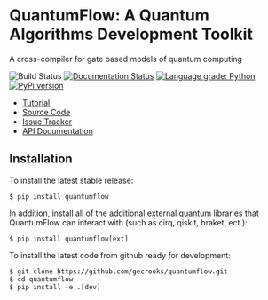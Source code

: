 #  QuantumFlow: A Quantum Algorithms Development Toolkit

A cross-compiler for gate based models of quantum computing

![Build Status](https://github.com/gecrooks/quantumflow-dev/workflows/Build/badge.svg) [![Documentation Status](https://readthedocs.org/projects/quantumflow/badge/?version=latest)](https://quantumflow.readthedocs.io/en/latest/?badge=latest) [![Language grade: Python](https://img.shields.io/lgtm/grade/python/g/gecrooks/quantumflow-dev.svg?logo=lgtm&logoWidth=18)](https://lgtm.com/projects/g/gecrooks/quantumflow-dev/context:python) [![PyPi version](https://img.shields.io/pypi/v/quantumflow?color=brightgreen)](https://pypi.org/project/quantumflow/)


* [Tutorial](https://github.com/gecrooks/quantumflow-dev/tree/master/tutorial)
* [Source Code](https://github.com/gecrooks/quantumflow)
* [Issue Tracker](https://github.com/gecrooks/quantumflow-dev/issues)
* [API Documentation](https://quantumflow.readthedocs.io/)


## Installation

To install the latest stable release:
```
$ pip install quantumflow
```

In addition, install all of the additional external quantum libraries that QuantumFlow can interact with (such as cirq, qiskit, braket, ect.):
```
$ pip install quantumflow[ext]
```


To install the latest code from github ready for development:
```
$ git clone https://github.com/gecrooks/quantumflow.git
$ cd quantumflow
$ pip install -e .[dev]
```


